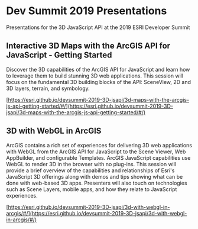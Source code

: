 # Dev Summit 2019 Presentations

Presentations for the 3D JavaScript API at the 2019 ESRI Developer Summit

## Interactive 3D Maps with the ArcGIS API for JavaScript - Getting Started

Discover the 3D capabilities of the ArcGIS API for JavaScript and learn how to leverage them to build stunning 3D web applications. This session will focus on the fundamental 3D building blocks of the API: SceneView, 2D and 3D layers, terrain, and symbology.

[https://esri.github.io/devsummit-2019-3D-jsapi/3d-maps-with-the-arcgis-js-api-getting-started/#/](https://esri.github.io/devsummit-2019-3D-jsapi/3d-maps-with-the-arcgis-js-api-getting-started/#/)

## 3D with WebGL in ArcGIS

ArcGIS contains a rich set of experiences for delivering 3D web applications with WebGL from the ArcGIS API for JavaScript to the Scene Viewer, Web AppBuilder, and configurable Templates. ArcGIS JavaScript capabilities use WebGL to render 3D in the browser with no plug-ins. This session will provide a brief overview of the capabilities and relationships of Esri's JavaScript 3D offerings along with demos and tips showing what can be done with web-based 3D apps. Presenters will also touch on technologies such as Scene Layers, mobile apps, and how they relate to JavaScript experiences.

[https://esri.github.io/devsummit-2019-3D-jsapi/3d-with-webgl-in-arcgis/#/](https://esri.github.io/devsummit-2019-3D-jsapi/3d-with-webgl-in-arcgis/#/)
